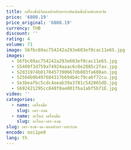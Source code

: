 ```yaml
---
title: เครื่องชั่งดิจิตอลสำหรับทารกหัดเดินชั่งน้ำหนักสายวัด
price: '6808.19'
price_original: '6808.19'
currency: THB
discount: ''
rating: 4
volume: 71
image: S6fbc69ac754242a293e603ef0cac11e6S.jpg
images:
  - S6fbc69ac754242a293e603ef0cac11e6S.jpg
  - S5409f3d759a74924aaac6c0e2885c2fav.jpg
  - S2d31974b0178457390667db803fa608an.jpg
  - S2564b9b497684317b694b4c79ca6f72cu.jpg
  - Se3beafbc5cdc4eeab39a3781c542065dD.jpg
  - S692421295cc848f0ae001fba1abf5b71E.jpg
video: ''
categories:
  - name: เครื่องมือ
    slug: เคร-องม
  - name: อะไหล่ เครื่องมือ
    slug: อะไหล-เคร-องม
slug: เคร-องช-งด-ตอลสำหร-บทารกห
encode: ooi1pe0
lang: th
---
```

  